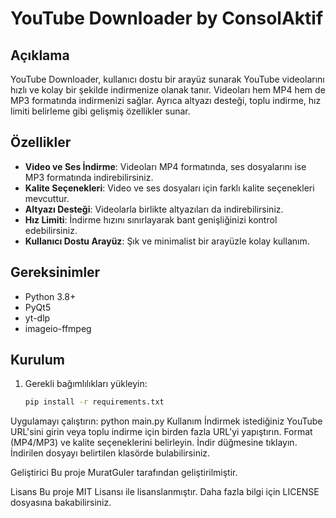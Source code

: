 # YouTube Downloader by ConsolAktif

## Açıklama

YouTube Downloader, kullanıcı dostu bir arayüz sunarak YouTube videolarını hızlı ve kolay bir şekilde indirmenize olanak tanır. Videoları hem MP4 hem de MP3 formatında indirmenizi sağlar. Ayrıca altyazı desteği, toplu indirme, hız limiti belirleme gibi gelişmiş özellikler sunar.

## Özellikler

- **Video ve Ses İndirme**: Videoları MP4 formatında, ses dosyalarını ise MP3 formatında indirebilirsiniz.
- **Kalite Seçenekleri**: Video ve ses dosyaları için farklı kalite seçenekleri mevcuttur.
- **Altyazı Desteği**: Videolarla birlikte altyazıları da indirebilirsiniz.
- **Hız Limiti**: İndirme hızını sınırlayarak bant genişliğinizi kontrol edebilirsiniz.
- **Kullanıcı Dostu Arayüz**: Şık ve minimalist bir arayüzle kolay kullanım.

## Gereksinimler

- Python 3.8+
- PyQt5
- yt-dlp
- imageio-ffmpeg

## Kurulum

1. Gerekli bağımlılıkları yükleyin:
   ```bash
   pip install -r requirements.txt
Uygulamayı çalıştırın:
python main.py
Kullanım
İndirmek istediğiniz YouTube URL'sini girin veya toplu indirme için birden fazla URL'yi yapıştırın.
Format (MP4/MP3) ve kalite seçeneklerini belirleyin.
İndir düğmesine tıklayın.
İndirilen dosyayı belirtilen klasörde bulabilirsiniz.

Geliştirici
Bu proje MuratGuler tarafından geliştirilmiştir.

Lisans
Bu proje MIT Lisansı ile lisanslanmıştır. Daha fazla bilgi için LICENSE dosyasına bakabilirsiniz.
